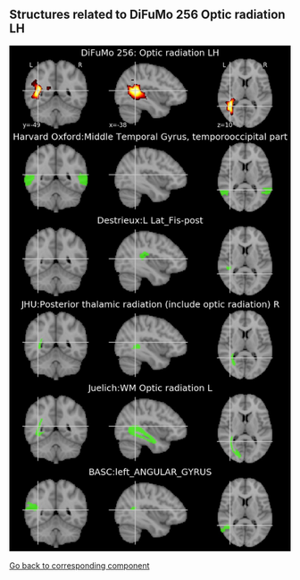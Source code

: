 


## Structures related to DiFuMo 256 Optic radiation LH

![93](93.jpg "Structures related to DiFuMo 256 Optic radiation LH")

[Go back to corresponding component](https://parietal-inria.github.io/DiFuMo/256/html/93.html)